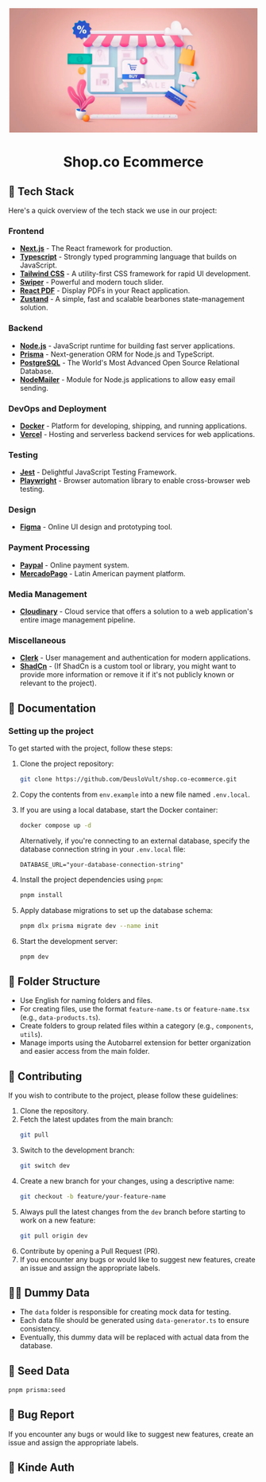 <div align="center" >
  <img src="resources/logo-readme.webp" height="250" width="auto" >
<h1> Shop.co Ecommerce </h1>
</div>

## 🦾 Tech Stack

Here's a quick overview of the tech stack we use in our project:

### Frontend
- [**Next.js**](https://nextjs.org/) - The React framework for production.
- [**Typescript**](https://www.typescriptlang.org/) - Strongly typed programming language that builds on JavaScript.
- [**Tailwind CSS**](https://tailwindcss.com/) - A utility-first CSS framework for rapid UI development.
- [**Swiper**](https://swiperjs.com/) - Powerful and modern touch slider.
- [**React PDF**](https://react-pdf.org/) - Display PDFs in your React application.
- [**Zustand**](https://github.com/pmndrs/zustand) - A simple, fast and scalable bearbones state-management solution.

### Backend
- [**Node.js**](https://nodejs.org/en/) - JavaScript runtime for building fast server applications.
- [**Prisma**](https://www.prisma.io/) - Next-generation ORM for Node.js and TypeScript.
- [**PostgreSQL**](https://www.postgresql.org/) - The World's Most Advanced Open Source Relational Database.
- [**NodeMailer**](https://nodemailer.com) - Module for Node.js applications to allow easy email sending.

### DevOps and Deployment
- [**Docker**](https://www.docker.com/) - Platform for developing, shipping, and running applications.
- [**Vercel**](https://vercel.com/) - Hosting and serverless backend services for web applications.

### Testing
- [**Jest**](https://jestjs.io/) - Delightful JavaScript Testing Framework.
- [**Playwright**](https://playwright.dev/) - Browser automation library to enable cross-browser web testing.

### Design
- [**Figma**](https://www.figma.com/) - Online UI design and prototyping tool.

### Payment Processing
- [**Paypal**](https://www.paypal.com/) - Online payment system.
- [**MercadoPago**](https://www.mercadopago.com) - Latin American payment platform.

### Media Management
- [**Cloudinary**](https://cloudinary.com/) - Cloud service that offers a solution to a web application's entire image management pipeline.

### Miscellaneous
- [**Clerk**](https://clerk.com/) - User management and authentication for modern applications.
- [**ShadCn**](https://shadcn.com/) - (If ShadCn is a custom tool or library, you might want to provide more information or remove it if it's not publicly known or relevant to the project).

## 📘 Documentation

### Setting up the project

To get started with the project, follow these steps:

1. Clone the project repository:
    ```bash
    git clone https://github.com/DeusloVult/shop.co-ecommerce.git
    ```
2. Copy the contents from `env.example` into a new file named `.env.local`.

3. If you are using a local database, start the Docker container:
    ```bash
    docker compose up -d
    ```
   Alternatively, if you're connecting to an external database, specify the database connection string in your `.env.local` file:
    ```plaintext
    DATABASE_URL="your-database-connection-string"
    ```

4. Install the project dependencies using `pnpm`:
    ```bash
    pnpm install
    ```

5. Apply database migrations to set up the database schema:
    ```bash
    pnpm dlx prisma migrate dev --name init
    ```

6. Start the development server:
    ```bash
    pnpm dev
    ```

## 🚀 Folder Structure

- Use English for naming folders and files.
- For creating files, use the format `feature-name.ts` or `feature-name.tsx` (e.g., `data-products.ts`).
- Create folders to group related files within a category (e.g., `components`, `utils`).
- Manage imports using the Autobarrel extension for better organization and easier access from the main folder.

## 📝 Contributing

If you wish to contribute to the project, please follow these guidelines:

1. Clone the repository.
2. Fetch the latest updates from the main branch:
    ```bash
    git pull
    ```
3. Switch to the development branch:
    ```bash
    git switch dev
    ```
4. Create a new branch for your changes, using a descriptive name:
    ```bash
    git checkout -b feature/your-feature-name
    ```
5. Always pull the latest changes from the `dev` branch before starting to work on a new feature:
    ```bash
    git pull origin dev
    ```
6. Contribute by opening a Pull Request (PR).
7. If you encounter any bugs or would like to suggest new features, create an issue and assign the appropriate labels.

## 👨‍💻 Dummy Data

- The `data` folder is responsible for creating mock data for testing.
- Each data file should be generated using `data-generator.ts` to ensure consistency.
- Eventually, this dummy data will be replaced with actual data from the database.


## 🦉 Seed Data

```bash
pnpm prisma:seed
```

## 🐛 Bug Report
If you encounter any bugs or would like to suggest new features, create an issue and assign the appropriate labels.

## 🔐 Kinde Auth